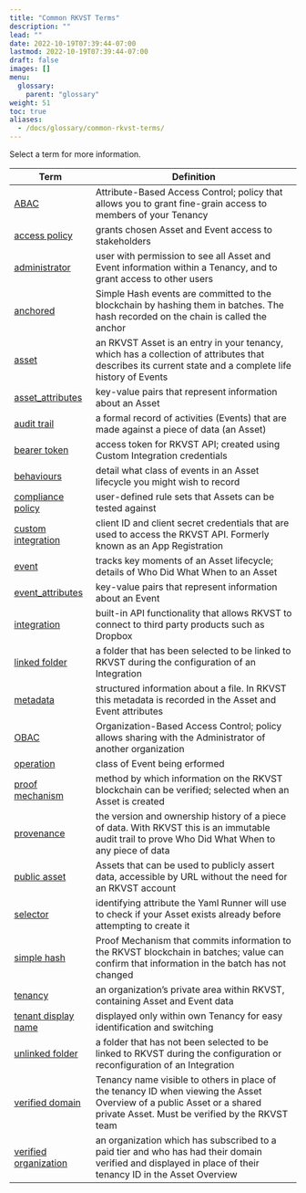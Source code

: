 ```yaml
---
title: "Common RKVST Terms"
description: ""
lead: ""
date: 2022-10-19T07:39:44-07:00
lastmod: 2022-10-19T07:39:44-07:00
draft: false
images: []
menu: 
  glossary:
    parent: "glossary"
weight: 51
toc: true
aliases: 
  - /docs/glossary/common-rkvst-terms/
---
```


Select a term for more information.

| **Term**            | **Definition**                                                                                                       |
|---------------------|----------------------------------------------------------------------------------------------------------------------|
| [ABAC](/platform/administration/managing-access-to-an-asset-with-abac/)                | Attribute-Based Access Control; policy that allows you to grant fine-grain access to members of your Tenancy         |
| [access policy](/platform/overview/core-concepts/#access-policies)       | grants chosen Asset and Event access to stakeholders                                                                 |
| [administrator](/developers/developer-patterns/getting-access-tokens-using-app-registrations/#creating-an-app-registration)           | user with permission to see all Asset and Event information within a Tenancy, and to grant access to other users                                   |
| [anchored](/developers/developer-patterns/verifying-with-simple-hash/)  | Simple Hash events are committed to the blockchain by hashing them in batches. The hash recorded on the chain is called the anchor |
| [asset](/platform/overview/core-concepts/#assets)               | an RKVST Asset is an entry in your tenancy, which has a collection of attributes that describes its current state and a complete life history of Events |
| [asset_attributes](/platform/overview/creating-an-asset/#creating-an-asset)    | key-value pairs that represent information about an Asset                                                            |
| [audit trail](https://en.wiktionary.org/wiki/audit_trail) | a formal record of activities (Events) that are made against a piece of data (an Asset)|
| [bearer token](/platform/overview/creating-an-asset/#creating-an-asset)        | access token for RKVST API; created using Custom Integration credentials                                               |
| [behaviours](/platform/overview/creating-an-asset/#creating-an-asset)          | detail what class of events in an Asset lifecycle you might wish to record                                           |
| [compliance policy](/platform/administration/compliance-policies/)   | user-defined rule sets that Assets can be tested against
| [custom integration](/developers/developer-patterns/getting-access-tokens-using-app-registrations/#creating-an-app-registration)    | client ID and client secret credentials that are used to access the RKVST API. Formerly known as an App Registration                                                             |
| [event](/platform/overview/core-concepts/#events)               | tracks key moments of an Asset lifecycle; details of Who Did What When to an Asset                                   |
| [event_attributes](/platform/overview/creating-an-event-against-an-asset/#creating-events)    | key-value pairs that represent information about an Event                                                            |
| [integration](/platform/administration/dropbox-integration/) | built-in API functionality that allows RKVST to connect to third party products such as Dropbox |                                                           |
| [linked folder](/platform/administration/dropbox-integration/#editing-the-list-of-linked-folders) | a folder that has been selected to be linked to RKVST during the configuration of an Integration|
| [metadata](https://en.wiktionary.org/wiki/metadata) | structured information about a file. In RKVST this metadata is recorded in the Asset and Event attributes|
| [OBAC](/platform/administration/sharing-assets-with-obac/)                | Organization-Based Access Control; policy allows sharing with the Administrator of another organization                  |
| [operation](/platform/overview/creating-an-event-against-an-asset/#creating-events)  | class of Event being erformed                                                                                       |
| [proof mechanism](/platform/overview/advanced-concepts/#proof-mechanisms)           | method by which information on the RKVST blockchain can be verified; selected when an Asset is created                                                                                       |
| [provenance](https://en.wiktionary.org/wiki/provenance) | the version and ownership history of a piece of data. With RKVST this is an immutable audit trail to prove Who Did What When to any piece of data  |
| [public asset](/platform/overview/public-attestation/)        | Assets that can be used to publicly assert data, accessible by URL without the need for an RKVST account                                                   |
| [selector](/platform/overview/creating-an-asset/#creating-an-asset)            | identifying attribute the Yaml Runner will use to check if your Asset exists already before attempting to create it  |
| [simple hash](/platform/overview/advanced-concepts/#simple-hash)            | Proof Mechanism that commits information to the RKVST blockchain in batches; value can confirm that information in the batch has not changed |
| [tenancy](/platform/overview/core-concepts/#tenancies)             | an organization’s private area within RKVST, containing Asset and Event data                                         |
| [tenant display name](/platform/administration/identity-and-access-management/#tenant-display-name) | displayed only within own Tenancy for easy identification and switching |
| [unlinked folder](/platform/administration/dropbox-integration/#editing-the-list-of-linked-folders) | a folder that has not been selected to be linked to RKVST during the configuration or reconfiguration of an Integration                                              |
| [verified domain](/platform/administration/verified-domain/)     | Tenancy name visible to others in place of the tenancy ID when viewing the Asset Overview of a public Asset or a shared private Asset. Must be verified by the RKVST team                                        |
| [verified organization](/platform/administration/verified-domain/)| an organization which has subscribed to a paid tier and who has had their domain verified and displayed in place of their tenancy ID in the Asset Overview |
